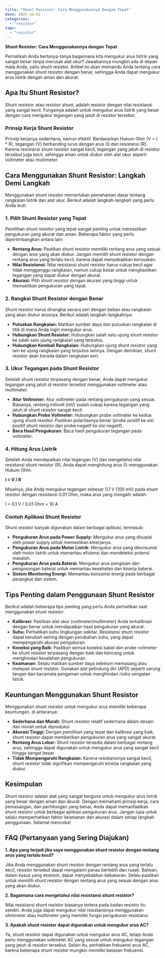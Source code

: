 ```yaml
---
title: "Shunt Resistor: Cara Menggunakannya Dengan Tepat"
date: 2025-10-01
categories: 
  - "resistor"
tags: 
  - "resistor"
---
```


**Shunt Resistor: Cara Menggunakannya dengan Tepat**

Pernahkah Anda bertanya-tanya bagaimana kita mengukur arus listrik yang sangat besar tanpa merusak alat ukur? Jawabannya mungkin ada di depan mata Anda, yaitu shunt resistor. Artikel ini akan memandu Anda tentang cara menggunakan shunt resistor dengan benar, sehingga Anda dapat mengukur arus listrik dengan aman dan akurat.

## Apa Itu Shunt Resistor?

Shunt resistor, atau resistor shunt, adalah resistor dengan nilai resistansi yang sangat kecil. Fungsinya adalah untuk mengukur arus listrik yang besar dengan cara mengukur tegangan yang jatuh di resistor tersebut.

### Prinsip Kerja Shunt Resistor

Prinsip kerjanya sederhana, namun efektif. Berdasarkan Hukum Ohm (V = I \* R), tegangan (V) berbanding lurus dengan arus (I) dan resistansi (R). Karena resistansi shunt resistor sangat kecil, tegangan yang jatuh di resistor tersebut juga kecil, sehingga aman untuk diukur oleh alat ukur seperti voltmeter atau multimeter.

## Cara Menggunakan Shunt Resistor: Langkah Demi Langkah

Menggunakan shunt resistor memerlukan pemahaman dasar tentang rangkaian listrik dan alat ukur. Berikut adalah langkah-langkah yang perlu Anda ikuti:

### 1\. Pilih Shunt Resistor yang Tepat

Pemilihan shunt resistor yang tepat sangat penting untuk memastikan pengukuran yang akurat dan aman. Beberapa faktor yang perlu dipertimbangkan antara lain:

- **Rentang Arus:** Pastikan shunt resistor memiliki rentang arus yang sesuai dengan arus yang akan diukur. Jangan memilih shunt resistor dengan rentang arus yang terlalu kecil, karena dapat menyebabkan kerusakan.
- **Nilai Resistansi:** Nilai resistansi shunt resistor harus cukup kecil agar tidak mengganggu rangkaian, namun cukup besar untuk menghasilkan tegangan yang dapat diukur dengan akurat.
- **Akurasi:** Pilih shunt resistor dengan akurasi yang tinggi untuk memastikan pengukuran yang tepat.

### 2\. Rangkai Shunt Resistor dengan Benar

Shunt resistor harus dirangkai secara seri dengan beban atau rangkaian yang akan diukur arusnya. Berikut adalah langkah-langkahnya:

- **Putuskan Rangkaian:** Matikan sumber daya dan putuskan rangkaian di titik di mana Anda ingin mengukur arus.
- **Hubungkan Shunt Resistor:** Hubungkan salah satu ujung shunt resistor ke salah satu ujung rangkaian yang terputus.
- **Hubungkan Kembali Rangkaian:** Hubungkan ujung shunt resistor yang lain ke ujung rangkaian yang terputus lainnya. Dengan demikian, shunt resistor akan berada dalam rangkaian seri.

### 3\. Ukur Tegangan pada Shunt Resistor

Setelah shunt resistor terpasang dengan benar, Anda dapat mengukur tegangan yang jatuh di resistor tersebut menggunakan voltmeter atau multimeter.

- **Atur Voltmeter:** Atur voltmeter pada rentang pengukuran yang sesuai. Biasanya, rentang milivolt (mV) sudah cukup karena tegangan yang jatuh di shunt resistor sangat kecil.
- **Hubungkan Probe Voltmeter:** Hubungkan probe voltmeter ke kedua ujung shunt resistor. Pastikan polaritasnya benar (probe positif ke sisi positif shunt resistor dan probe negatif ke sisi negatif).
- **Baca Hasil Pengukuran:** Baca hasil pengukuran tegangan pada voltmeter.

### 4\. Hitung Arus Listrik

Setelah Anda mendapatkan nilai tegangan (V) dan mengetahui nilai resistansi shunt resistor (R), Anda dapat menghitung arus (I) menggunakan Hukum Ohm:

**I = V / R**

Misalnya, jika Anda mengukur tegangan sebesar 0.1 V (100 mV) pada shunt resistor dengan resistansi 0.01 Ohm, maka arus yang mengalir adalah:

I = 0.1 V / 0.01 Ohm = 10 A

### Contoh Aplikasi Shunt Resistor

Shunt resistor banyak digunakan dalam berbagai aplikasi, termasuk:

- **Pengukuran Arus pada Power Supply:** Mengukur arus yang disuplai oleh power supply untuk memastikan kinerjanya.
- **Pengukuran Arus pada Motor Listrik:** Mengukur arus yang dikonsumsi oleh motor listrik untuk memantau efisiensi dan mendeteksi potensi masalah.
- **Pengukuran Arus pada Baterai:** Mengukur arus pengisian dan pengosongan baterai untuk memantau kesehatan dan kinerja baterai.
- **Sistem Monitoring Energi:** Memantau konsumsi energi pada berbagai perangkat dan sistem.

## Tips Penting dalam Penggunaan Shunt Resistor

Berikut adalah beberapa tips penting yang perlu Anda perhatikan saat menggunakan shunt resistor:

- **Kalibrasi:** Pastikan alat ukur (voltmeter/multimeter) Anda terkalibrasi dengan benar untuk mendapatkan hasil pengukuran yang akurat.
- **Suhu:** Perhatikan suhu lingkungan sekitar. Resistansi shunt resistor dapat berubah seiring dengan perubahan suhu, yang dapat mempengaruhi akurasi pengukuran.
- **Koneksi yang Baik:** Pastikan semua koneksi kabel dan probe voltmeter ke shunt resistor terpasang dengan baik dan kencang untuk menghindari kesalahan pengukuran.
- **Keamanan:** Selalu matikan sumber daya sebelum memasang atau melepas shunt resistor. Gunakan alat pelindung diri (APD) seperti sarung tangan dan kacamata pengaman untuk menghindari risiko sengatan listrik.

## Keuntungan Menggunakan Shunt Resistor

Menggunakan shunt resistor untuk mengukur arus memiliki beberapa keuntungan, di antaranya:

- **Sederhana dan Murah:** Shunt resistor relatif sederhana dalam desain dan murah untuk diproduksi.
- **Akurasi Tinggi:** Dengan pemilihan yang tepat dan kalibrasi yang baik, shunt resistor dapat memberikan pengukuran arus yang sangat akurat.
- **Rentang Arus Lebar:** Shunt resistor tersedia dalam berbagai rentang arus, sehingga dapat digunakan untuk mengukur arus yang sangat kecil hingga sangat besar.
- **Tidak Mempengaruhi Rangkaian:** Karena resistansinya sangat kecil, shunt resistor tidak signifikan mempengaruhi kinerja rangkaian yang diukur.

## Kesimpulan

Shunt resistor adalah alat yang sangat berguna untuk mengukur arus listrik yang besar dengan aman dan akurat. Dengan memahami prinsip kerja, cara pemasangan, dan perhitungan yang benar, Anda dapat memanfaatkan shunt resistor untuk berbagai aplikasi pengukuran arus. Jangan lupa untuk selalu memperhatikan faktor keamanan dan akurasi dalam setiap langkah penggunaan. Selamat mencoba!

## FAQ (Pertanyaan yang Sering Diajukan)

**1\. Apa yang terjadi jika saya menggunakan shunt resistor dengan rentang arus yang terlalu kecil?**

Jika Anda menggunakan shunt resistor dengan rentang arus yang terlalu kecil, resistor tersebut dapat mengalami panas berlebih dan rusak. Bahkan, dalam kasus yang ekstrem, dapat menyebabkan kebakaran. Selalu pastikan untuk memilih shunt resistor dengan rentang arus yang sesuai dengan arus yang akan diukur.

**2\. Bagaimana cara mengetahui nilai resistansi shunt resistor?**

Nilai resistansi shunt resistor biasanya tertera pada badan resistor itu sendiri. Anda juga dapat mengukur nilai resistansinya menggunakan ohmmeter atau multimeter yang memiliki fungsi pengukuran resistansi.

**3\. Apakah shunt resistor dapat digunakan untuk mengukur arus AC?**

Ya, shunt resistor dapat digunakan untuk mengukur arus AC, tetapi Anda perlu menggunakan voltmeter AC yang sesuai untuk mengukur tegangan yang jatuh di resistor tersebut. Selain itu, perhatikan frekuensi arus AC, karena beberapa shunt resistor mungkin memiliki batasan frekuensi.

